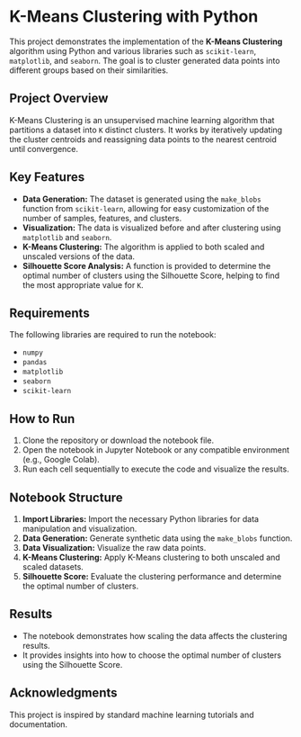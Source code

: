 
# K-Means Clustering with Python

This project demonstrates the implementation of the **K-Means Clustering** algorithm using Python and various libraries such as `scikit-learn`, `matplotlib`, and `seaborn`. The goal is to cluster generated data points into different groups based on their similarities.

## Project Overview

K-Means Clustering is an unsupervised machine learning algorithm that partitions a dataset into `K` distinct clusters. It works by iteratively updating the cluster centroids and reassigning data points to the nearest centroid until convergence.

## Key Features

- **Data Generation:** The dataset is generated using the `make_blobs` function from `scikit-learn`, allowing for easy customization of the number of samples, features, and clusters.
- **Visualization:** The data is visualized before and after clustering using `matplotlib` and `seaborn`.
- **K-Means Clustering:** The algorithm is applied to both scaled and unscaled versions of the data.
- **Silhouette Score Analysis:** A function is provided to determine the optimal number of clusters using the Silhouette Score, helping to find the most appropriate value for `K`.

## Requirements

The following libraries are required to run the notebook:

- `numpy`
- `pandas`
- `matplotlib`
- `seaborn`
- `scikit-learn`

## How to Run

1. Clone the repository or download the notebook file.
2. Open the notebook in Jupyter Notebook or any compatible environment (e.g., Google Colab).
3. Run each cell sequentially to execute the code and visualize the results.

## Notebook Structure

1. **Import Libraries:** Import the necessary Python libraries for data manipulation and visualization.
2. **Data Generation:** Generate synthetic data using the `make_blobs` function.
3. **Data Visualization:** Visualize the raw data points.
4. **K-Means Clustering:** Apply K-Means clustering to both unscaled and scaled datasets.
5. **Silhouette Score:** Evaluate the clustering performance and determine the optimal number of clusters.

## Results

- The notebook demonstrates how scaling the data affects the clustering results.
- It provides insights into how to choose the optimal number of clusters using the Silhouette Score.

## Acknowledgments

This project is inspired by standard machine learning tutorials and documentation.

